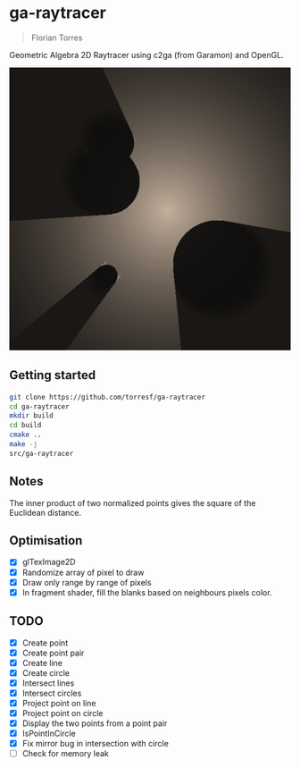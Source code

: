 # ga-raytracer

> Florian Torres

Geometric Algebra 2D Raytracer using c2ga (from Garamon) and OpenGL.

![](images/ga_raytracer.png)

## Getting started

```bash
git clone https://github.com/torresf/ga-raytracer
cd ga-raytracer
mkdir build
cd build
cmake ..
make -j
src/ga-raytracer
```

## Notes

The inner product of two normalized points gives the square of the Euclidean distance.

## Optimisation

- [x] glTexImage2D
- [x] Randomize array of pixel to draw
- [x] Draw only range by range of pixels
- [x] In fragment shader, fill the blanks based on neighbours pixels color.

## TODO

- [x] Create point
- [x] Create point pair
- [x] Create line
- [x] Create circle
- [x] Intersect lines
- [x] Intersect circles
- [x] Project point on line
- [x] Project point on circle
- [x] Display the two points from a point pair
- [x] IsPointInCircle
- [x] Fix mirror bug in intersection with circle
- [ ] Check for memory leak
